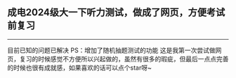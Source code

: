 ## 成电2024级大一下听力测试，做成了网页，方便考试前复习

---
目前已知的问题已解决
PS：增加了随机抽题测试的功能
这是我第一次尝试做网页，复习的时候感觉不方便所以兴起做的，虽然有很多的瑕疵，但最后一点点完善的时候也很有成就感，如果喜欢的话可以点个star呀~
